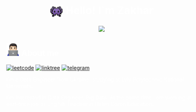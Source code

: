 
<h1 style="color:white" align="center"><img SRC="assets/img1.png" width="35" align="center" > </img>Hello! I`m Zakhar</h1>



  <div align='center'><img src="assets/gif.gif" align="center"/></div>

<h2 style="color:white" ><img SRC="assets/img2.png" width="35" > About me</h2>



<a href='https://leetcode.com/levixgod/'>![leetcode](https://img.shields.io/badge/-LeetCode-FFA116?style=for-the-badge&logo=LeetCode&logoColor=black 'leetcode')</a>
<a href='https://linktr.ee/hellohate'>![linktree](https://img.shields.io/badge/linktree-39E09B?style=for-the-badge&logo=linktree&logoColor=white 'linktree')</a>
<a href='https://t.me/levixgod'>![telegram](https://img.shields.io/badge/Telegram-2CA5E0?style=for-the-badge&logo=telegram&logoColor=white 'telegram')</a>


<p style="color:White ">I`m a Data Engineer from Ukraine, studying at Lviv Polytechnic National University.
</p>
<p style="color:White ">
I`m interested in Data Engineer, Big Data. 
At the same time I am working at part-time job as English Teacher in Helen Doron Education.
</p>




